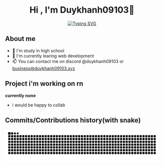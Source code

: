<div align="center">
  <h1>Hi , I'm Duykhanh09103👋 </h1>
<a href="https://git.io/typing-svg"><img src="https://readme-typing-svg.demolab.com?font=Fira+Code&pause=1000&center=true&vCenter=true&random=false&width=435&lines=Beginner+progammer;Currently+not+doing+anything;Thanks+for+visiting+my+profile" alt="Typing SVG" /></a>
</div>

## About me
- 🏫 I'm study in high school
- 🌱 I'm currently learing web development 
- 📫 You can contact me on discord @duykhanh09103 or business@duykhanh09103.xyz
## Project i'm working on rn
 **currently none**
 - i would be happy to collab 
## Commits/Contributions  history(with snake)
<picture>
  <source media="(prefers-color-scheme: dark)" srcset="https://raw.githubusercontent.com/duykhanh09103/duykhanh09103/output/github-contribution-grid-snake-dark.svg">
  <source media="(prefers-color-scheme: light)" srcset="https://raw.githubusercontent.com/duykhanh09103/duykhanh09103/output/github-contribution-grid-snake.svg">
  <img alt="github contribution grid snake animation" src="https://raw.githubusercontent.com/duykhanh09103/duykhanh09103/output/github-contribution-grid-snake.svg">
</picture>

